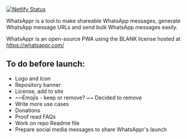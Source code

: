 [![Netlify Status](https://api.netlify.com/api/v1/badges/31dfe589-8aeb-4a06-9684-1723244129ba/deploy-status)](https://app.netlify.com/sites/whatsappr/deploys)

WhatsAppr is a tool to make shareable WhatsApp messages, generate WhatsApp message URLs and send bulk WhatsApp messages easily.

WhatsAppr is an open-source PWA using the BLANK license hosted at https://whatsappr.com/

## To do before launch:
* Logo and Icon
* Repository banner
* License, add to site
* ~~Emojis - keep or remove? ~~
 Decided to remove
* Write more use cases
* Donations
* Proof read FAQs
* Work on repo Readme file
* Prepare social media messages to share WhatsAppr's launch
